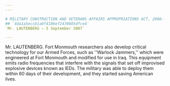 ```yaml
---
---

# MILITARY CONSTRUCTION AND VETERANS AFFAIRS APPROPRIATIONS ACT, 2008--
## `4da1a5eccb1a0f4186ef2470605dfce4`
`Mr. LAUTENBERG — 5 September 2007`

---
```



Mr. LAUTENBERG. Fort Monmouth researchers also develop critical 
technology for our Armed Forces, such as ''Warlock Jammers,'' which 
were engineered at Fort Monmouth and modified for use in Iraq. This 
equipment emits radio frequencies that interfere with the signals that 
set off improvised explosive devices known as IEDs. The military was 
able to deploy them within 60 days of their development, and they 
started saving American lives.